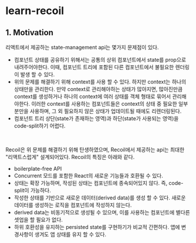 # learn-recoil

## 1. Motivation

리액트에서 제공하는 state-management api는 몇가지 문제점이 있다.

* 컴포넌트 상태를 공유하기 위해서는 공통의 상위 컴포넌트에서 state를 prop으로 내려주어야한다. 이때, 컴포넌트 트리에 포함된 다른 컴포넌트에서 불필요한 렌더링이 발생 할 수 있다.
* 위의 문제를 해결하기 위해 context를 사용 할 수 있다. 하지만 context는 하나의 상태만을 관리한다. 만약 context로 관리해야하는 상태가 많아지면, 많아진만큼 context를 생성하거나 하나의 context에 여러 상태를 객체 형태로 묶어서 관리해야한다. 이러한 context를 사용하는 컴포넌트들은 context의 상태 중 필요한 일부분만을 사용하며, 그 외 필요하지 않은 상태가 업데이트될 때에도 리렌더링된다.
* 컴포넌트 트리 상단(state가 존재하는 영역)과 하단(state가 사용되는 영역)을 code-split하기 어렵다.

&nbsp;  

Recoil은 위 문제를 해결하기 위해 탄생하였으며, Recoil에서 제공하는 api는 최대한 "리액트스럽게" 설계되어있다. Recoil의 특징은 아래와 같다.

* boilerplate-free API
* Concurrent 모드를 포함한 React의 새로운 기능들과 호환될 수 있다.
* 상태는 확장 가능하며, 작성된 상태는 컴포넌트에 종속되어있지 않다. 즉, code-split이 가능하다.
* 작성한 상태를 기반으로 새로운 데이터(derived data)를 생성 할 수 있다. 새로운 데이터를 생성하는 로직을 컴포넌트에 작성하지 않는다.
* derived data는 비동기적으로 생성될 수 있으며, 이를 사용하는 컴포넌트에 별다른 셋업을 할 필요가 없다.
* 하위 호환성을 유지하는 persisted state를 구현하기가 비교적 간편하다. 앱에 변경사항이 생겨도 앱 상태를 유지 할 수 있다.

&nbsp;  

